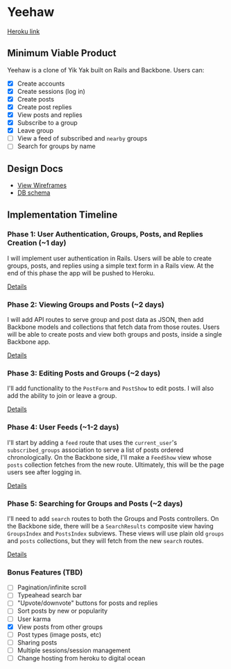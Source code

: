 # Yeehaw

[Heroku link][heroku]

[heroku]: http://yeehaw.herokuapp.com

## Minimum Viable Product
Yeehaw is a clone of Yik Yak built on Rails and Backbone. Users can:

<!-- This is a Markdown checklist. Use it to keep track of your progress! -->

- [x] Create accounts
- [x] Create sessions (log in)
- [x] Create posts
- [x] Create post replies
- [x] View posts and replies
- [x] Subscribe to a group
- [x] Leave group
- [ ] View a feed of subscribed and `nearby` groups
- [ ] Search for groups by name

## Design Docs
* [View Wireframes][views]
* [DB schema][schema]

[views]: ./docs/views.md
[schema]: ./docs/schema.md

## Implementation Timeline

### Phase 1: User Authentication, Groups, Posts, and Replies Creation (~1 day)
I will implement user authentication in Rails. Users will be able to create groups, posts, and replies using a simple text form in a Rails view. At the end of this phase the app will be pushed to Heroku.

[Details][phase-one]

### Phase 2: Viewing Groups and Posts (~2 days)
I will add API routes to serve group and post data as JSON, then add Backbone models and collections that fetch data from those routes. Users will be able to create posts and view both groups and posts, inside a single Backbone app.

[Details][phase-two]

### Phase 3: Editing Posts and Groups (~2 days)
I'll add functionality to the `PostForm` and `PostShow` to edit posts. I will also add the ability to join or leave a group.

[Details][phase-three]

### Phase 4: User Feeds (~1-2 days)
I'll start by adding a `feed` route that uses the `current_user`'s `subscribed_groups` association to serve a list of posts ordered chronologically. On the Backbone side, I'll make a `FeedShow` view whose `posts` collection fetches from the new route.  Ultimately, this will be the page users see after logging in.

[Details][phase-four]

### Phase 5: Searching for Groups and Posts (~2 days)
I'll need to add `search` routes to both the Groups and Posts controllers. On the Backbone side, there will be a `SearchResults` composite view having `GroupsIndex` and `PostsIndex` subviews. These views will use plain old `groups` and `posts` collections, but they will fetch from the new `search` routes.

[Details][phase-five]


### Bonus Features (TBD)
- [ ] Pagination/infinite scroll
- [ ] Typeahead search bar
- [ ] "Upvote/downvote" buttons for posts and replies
- [ ] Sort posts by new or popularity
- [ ] User karma
- [x] View posts from other groups
- [ ] Post types (image posts, etc)
- [ ] Sharing posts
- [ ] Multiple sessions/session management
- [ ] Change hosting from heroku to digital ocean

[phase-one]: ./docs/phases/phase1.md
[phase-two]: ./docs/phases/phase2.md
[phase-three]: ./docs/phases/phase3.md
[phase-four]: ./docs/phases/phase4.md
[phase-five]: ./docs/phases/phase5.md
